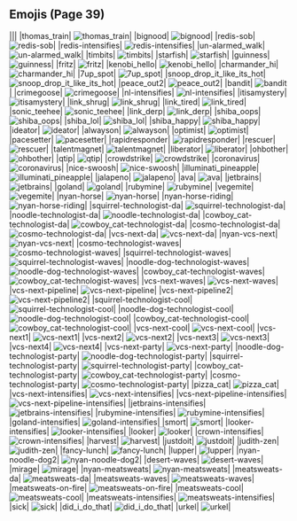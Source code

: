 
## Emojis (Page 39)
|||
|thomas_train| ![thomas_train](/output/thomas_train.png)|
|bignood| ![bignood](/output/bignood.gif)|
|redis-sob| ![redis-sob](/output/redis-sob.png)|
|redis-intensifies| ![redis-intensifies](/output/redis-intensifies.gif)|
|un-alarmed_walk| ![un-alarmed_walk](/output/un-alarmed_walk.gif)|
|timbits| ![timbits](/output/timbits.png)|
|starfish| ![starfish](/output/starfish.jpg)|
|guinness| ![guinness](/output/guinness.png)|
|fritz| ![fritz](/output/fritz.png)|
|kenobi_hello| ![kenobi_hello](/output/kenobi_hello.png)|
|charmander_hi| ![charmander_hi](/output/charmander_hi.png)|
|7up_spot| ![7up_spot](/output/7up_spot.png)|
|snoop_drop_it_like_its_hot| ![snoop_drop_it_like_its_hot](/output/snoop_drop_it_like_its_hot.gif)|
|peace_out2| ![peace_out2](/output/peace_out2.gif)|
|bandit| ![bandit](/output/bandit.gif)|
|crimegoose| ![crimegoose](/output/crimegoose.png)|
|nl-intensifies| ![nl-intensifies](/output/nl-intensifies.gif)|
|itisamystery| ![itisamystery](/output/itisamystery.jpg)|
|link_shrug| ![link_shrug](/output/link_shrug.png)|
|link_tired| ![link_tired](/output/link_tired.png)|
|sonic_teehee| ![sonic_teehee](/output/sonic_teehee.gif)|
|link_derp| ![link_derp](/output/link_derp.png)|
|shiba_oops| ![shiba_oops](/output/shiba_oops.png)|
|shiba_lol| ![shiba_lol](/output/shiba_lol.png)|
|shiba_happy| ![shiba_happy](/output/shiba_happy.png)|
|ideator| ![ideator](/output/ideator.png)|
|alwayson| ![alwayson](/output/alwayson.png)|
|optimist| ![optimist](/output/optimist.png)|
|pacesetter| ![pacesetter](/output/pacesetter.png)|
|rapidresponder| ![rapidresponder](/output/rapidresponder.png)|
|rescuer| ![rescuer](/output/rescuer.png)|
|talentmagnet| ![talentmagnet](/output/talentmagnet.png)|
|liberator| ![liberator](/output/liberator.png)|
|ohbother| ![ohbother](/output/ohbother.png)|
|qtip| ![qtip](/output/qtip.png)|
|crowdstrike| ![crowdstrike](/output/crowdstrike.png)|
|coronavirus| ![coronavirus](/output/coronavirus.png)|
|nice-swoosh| ![nice-swoosh](/output/nice-swoosh.png)|
|illuminati_pineapple| ![illuminati_pineapple](/output/illuminati_pineapple.png)|
|jalapeno| ![jalapeno](/output/jalapeno.jpg)|
|ava| ![ava](/output/ava.jpg)|
|jetbrains| ![jetbrains](/output/jetbrains.png)|
|goland| ![goland](/output/goland.png)|
|rubymine| ![rubymine](/output/rubymine.png)|
|vegemite| ![vegemite](/output/vegemite.jpg)|
|nyan-horse| ![nyan-horse](/output/nyan-horse)|
|nyan-horse-riding| ![nyan-horse-riding](/output/nyan-horse-riding.gif)|
|squirrel-technologist-da| ![squirrel-technologist-da](/output/squirrel-technologist-da.png)|
|noodle-technologist-da| ![noodle-technologist-da](/output/noodle-technologist-da.png)|
|cowboy_cat-technologist-da| ![cowboy_cat-technologist-da](/output/cowboy_cat-technologist-da.png)|
|cosmo-technologist-da| ![cosmo-technologist-da](/output/cosmo-technologist-da.png)|
|vcs-next-da| ![vcs-next-da](/output/vcs-next-da.png)|
|nyan-vcs-next| ![nyan-vcs-next](/output/nyan-vcs-next.gif)|
|cosmo-technologist-waves| ![cosmo-technologist-waves](/output/cosmo-technologist-waves.gif)|
|squirrel-technologist-waves| ![squirrel-technologist-waves](/output/squirrel-technologist-waves.gif)|
|noodle-dog-technologist-waves| ![noodle-dog-technologist-waves](/output/noodle-dog-technologist-waves.gif)|
|cowboy_cat-technologist-waves| ![cowboy_cat-technologist-waves](/output/cowboy_cat-technologist-waves.gif)|
|vcs-next-waves| ![vcs-next-waves](/output/vcs-next-waves.gif)|
|vcs-next-pipeline| ![vcs-next-pipeline](/output/vcs-next-pipeline.png)|
|vcs-next-pipeline2| ![vcs-next-pipeline2](/output/vcs-next-pipeline2.gif)|
|squirrel-technologist-cool| ![squirrel-technologist-cool](/output/squirrel-technologist-cool.png)|
|noodle-dog-technologist-cool| ![noodle-dog-technologist-cool](/output/noodle-dog-technologist-cool.png)|
|cowboy_cat-technologist-cool| ![cowboy_cat-technologist-cool](/output/cowboy_cat-technologist-cool.png)|
|vcs-next-cool| ![vcs-next-cool](/output/vcs-next-cool.png)|
|vcs-next1| ![vcs-next1](/output/vcs-next1.png)|
|vcs-next2| ![vcs-next2](/output/vcs-next2.png)|
|vcs-next3| ![vcs-next3](/output/vcs-next3.png)|
|vcs-next4| ![vcs-next4](/output/vcs-next4.png)|
|vcs-next-party| ![vcs-next-party](/output/vcs-next-party.gif)|
|noodle-dog-technologist-party| ![noodle-dog-technologist-party](/output/noodle-dog-technologist-party.gif)|
|squirrel-technologist-party| ![squirrel-technologist-party](/output/squirrel-technologist-party.gif)|
|cowboy_cat-technologist-party| ![cowboy_cat-technologist-party](/output/cowboy_cat-technologist-party.gif)|
|cosmo-technologist-party| ![cosmo-technologist-party](/output/cosmo-technologist-party.gif)|
|pizza_cat| ![pizza_cat](/output/pizza_cat.jpg)|
|vcs-next-intensifies| ![vcs-next-intensifies](/output/vcs-next-intensifies.gif)|
|vcs-next-pipeline-intensifies| ![vcs-next-pipeline-intensifies](/output/vcs-next-pipeline-intensifies.gif)|
|jetbrains-intensifies| ![jetbrains-intensifies](/output/jetbrains-intensifies.gif)|
|rubymine-intensifies| ![rubymine-intensifies](/output/rubymine-intensifies.gif)|
|goland-intensifies| ![goland-intensifies](/output/goland-intensifies.gif)|
|smort| ![smort](/output/smort.jpg)|
|looker-intensifies| ![looker-intensifies](/output/looker-intensifies.gif)|
|looker| ![looker](/output/looker.png)|
|crown-intensifies| ![crown-intensifies](/output/crown-intensifies.gif)|
|harvest| ![harvest](/output/harvest.png)|
|justdoit| ![justdoit](/output/justdoit.png)|
|judith-zen| ![judith-zen](/output/judith-zen.png)|
|fancy-lunch| ![fancy-lunch](/output/fancy-lunch.png)|
|lupper| ![lupper](/output/lupper)|
|nyan-noodle-dog2| ![nyan-noodle-dog2](/output/nyan-noodle-dog2.gif)|
|desert-waves| ![desert-waves](/output/desert-waves.gif)|
|mirage| ![mirage](/output/mirage)|
|nyan-meatsweats| ![nyan-meatsweats](/output/nyan-meatsweats.gif)|
|meatsweats-da| ![meatsweats-da](/output/meatsweats-da.png)|
|meatsweats-waves| ![meatsweats-waves](/output/meatsweats-waves.gif)|
|meatsweats-on-fire| ![meatsweats-on-fire](/output/meatsweats-on-fire.gif)|
|meatsweats-cool| ![meatsweats-cool](/output/meatsweats-cool.png)|
|meatsweats-intensifies| ![meatsweats-intensifies](/output/meatsweats-intensifies.gif)|
|sick| ![sick](/output/sick.gif)|
|did_i_do_that| ![did_i_do_that](/output/did_i_do_that.jpg)|
|urkel| ![urkel](/output/urkel)|